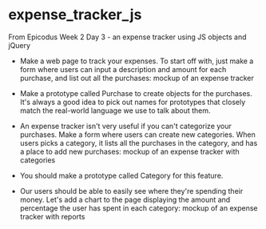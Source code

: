 expense_tracker_js
==================

From Epicodus Week 2 Day 3 - an expense tracker using JS objects and jQuery

* Make a web page to track your expenses. To start off with, just make a form where users can input a description and amount for each purchase, and list out all the purchases:
mockup of an expense tracker

* Make a prototype called Purchase to create objects for the purchases. It's always a good idea to pick out names for prototypes that closely match the real-world language we use to talk about them.

* An expense tracker isn't very useful if you can't categorize your purchases. Make a form where users can create new categories. When users picks a category, it lists all the purchases in the category, and has a place to add new purchases:
mockup of an expense tracker with categories

* You should make a prototype called Category for this feature.

* Our users should be able to easily see where they're spending their money. Let's add a chart to the page displaying the amount and percentage the user has spent in each category:
mockup of an expense tracker with reports

